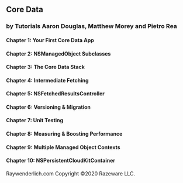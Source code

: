 
## Core Data 
### by Tutorials Aaron Douglas, Matthew Morey and Pietro Rea 

#### Chapter 1: Your First Core Data App
#### Chapter 2: NSManagedObject Subclasses
#### Chapter 3: The Core Data Stack
#### Chapter 4: Intermediate Fetching
#### Chapter 5: NSFetchedResultsController
#### Chapter 6: Versioning & Migration 
#### Chapter 7: Unit Testing
#### Chapter 8: Measuring & Boosting Performance  
#### Chapter 9: Multiple Managed Object Contexts
#### Chapter 10: NSPersistentCloudKitContainer 

Raywenderlich.com
Copyright ©2020 Razeware LLC.

